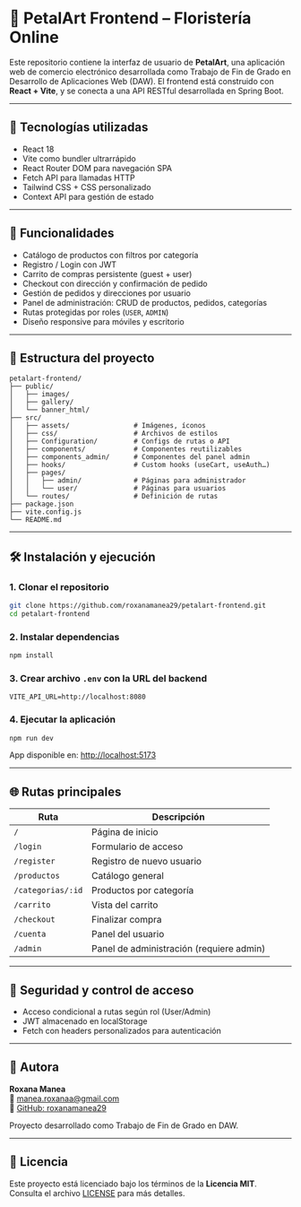 # 🌸 PetalArt Frontend – Floristería Online

Este repositorio contiene la interfaz de usuario de **PetalArt**, una aplicación web de comercio electrónico desarrollada como Trabajo de Fin de Grado en Desarrollo de Aplicaciones Web (DAW). El frontend está construido con **React + Vite**, y se conecta a una API RESTful desarrollada en Spring Boot.

---

## 🧰 Tecnologías utilizadas

- React 18
- Vite como bundler ultrarrápido
- React Router DOM para navegación SPA
- Fetch API para llamadas HTTP
- Tailwind CSS + CSS personalizado
- Context API para gestión de estado

---

## 🚀 Funcionalidades

- Catálogo de productos con filtros por categoría
- Registro / Login con JWT
- Carrito de compras persistente (guest + user)
- Checkout con dirección y confirmación de pedido
- Gestión de pedidos y direcciones por usuario
- Panel de administración: CRUD de productos, pedidos, categorías
- Rutas protegidas por roles (`USER`, `ADMIN`)
- Diseño responsive para móviles y escritorio

---

## 📁 Estructura del proyecto

```
petalart-frontend/
├── public/
│   ├── images/
│   ├── gallery/
│   └── banner_html/
├── src/
│   ├── assets/                # Imágenes, íconos
│   ├── css/                   # Archivos de estilos
│   ├── Configuration/         # Configs de rutas o API
│   ├── components/            # Componentes reutilizables
│   ├── components_admin/      # Componentes del panel admin
│   ├── hooks/                 # Custom hooks (useCart, useAuth…)
│   ├── pages/
│   │   ├── admin/             # Páginas para administrador
│   │   └── user/              # Páginas para usuarios
│   └── routes/                # Definición de rutas
├── package.json
├── vite.config.js
└── README.md
```

---

## 🛠️ Instalación y ejecución

### 1. Clonar el repositorio

```bash
git clone https://github.com/roxanamanea29/petalart-frontend.git
cd petalart-frontend
```

### 2. Instalar dependencias

```bash
npm install
```

### 3. Crear archivo `.env` con la URL del backend

```env
VITE_API_URL=http://localhost:8080
```

### 4. Ejecutar la aplicación

```bash
npm run dev
```

App disponible en: [http://localhost:5173](http://localhost:5173)

---

## 🌐 Rutas principales

| Ruta              | Descripción                              |
| ----------------- | ---------------------------------------- |
| `/`               | Página de inicio                         |
| `/login`          | Formulario de acceso                     |
| `/register`       | Registro de nuevo usuario                |
| `/productos`      | Catálogo general                         |
| `/categorias/:id` | Productos por categoría                  |
| `/carrito`        | Vista del carrito                        |
| `/checkout`       | Finalizar compra                         |
| `/cuenta`         | Panel del usuario                        |
| `/admin`          | Panel de administración (requiere admin) |

---

## 🔐 Seguridad y control de acceso

- Acceso condicional a rutas según rol (User/Admin)
- JWT almacenado en localStorage
- Fetch con headers personalizados para autenticación

---

## 👥 Autora

**Roxana Manea**\
📧 [manea.roxanaa@gmail.com](mailto\:manea.roxanaa@gmail.com)\
👤 [GitHub: roxanamanea29](https://github.com/roxanamanea29)

Proyecto desarrollado como Trabajo de Fin de Grado en DAW.

---

## 📄 Licencia

Este proyecto está licenciado bajo los términos de la **Licencia MIT**.\
Consulta el archivo [LICENSE](./LICENSE) para más detalles.

